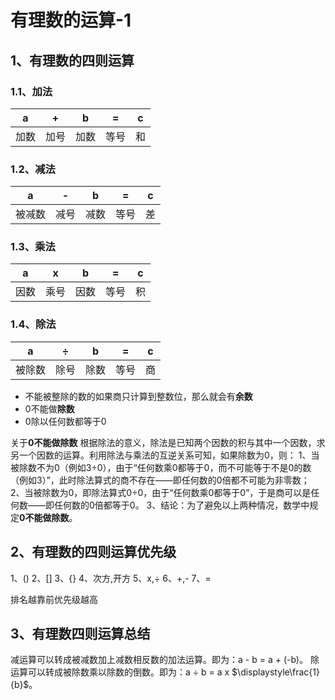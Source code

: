 # 有理数的运算-1


## 1、有理数的四则运算
### 1.1、加法

| a | + | b | = | c |
|--|--|--|--|--|
| 加数 | 加号 | 加数 | 等号 | 和 |

### 1.2、减法

| a | - | b | = | c |
|--|--|--|--|--|
| 被减数 | 减号 | 减数 | 等号 | 差 |

### 1.3、乘法

| a | x | b | = | c |
|--|--|--|--|--|
| 因数 | 乘号 | 因数 | 等号 | 积 |

### 1.4、除法

| a | $\div$ | b | = | c |
|--|--|--|--|--|
| 被除数 | 除号 | 除数 | 等号 | 商 |

- 不能被整除的数的如果商只计算到整数位，那么就会有**余数**
- 0不能做**除数**
- 0除以任何数都等于0

关于**0不能做除数**
根据除法的意义，除法是已知两个因数的积与其中一个因数，求另一个因数的运算。利用除法与乘法的互逆关系可知，如果除数为0，则：
1、当被除数不为0（例如3÷0），由于“任何数乘0都等于0，而不可能等于不是0的数（例如3）”，此时除法算式的商不存在——即任何数的0倍都不可能为非零数；
2、当被除数为0，即除法算式0÷0，由于“任何数乘0都等于0”，于是商可以是任何数——即任何数的0倍都等于0。
3、结论：为了避免以上两种情况，数学中规定**0不能做除数**。

## 2、有理数的四则运算优先级
1、()
2、[]
3、{}
4、次方,开方
5、x,$\div$
6、+,-
7、=

排名越靠前优先级越高

## 3、有理数四则运算总结
减运算可以转成被减数加上减数相反数的加法运算。即为：a - b = a + (-b)。
除运算可以转成被除数乘以除数的倒数。即为：a $\div$ b = a x $\displaystyle\frac{1}{b}$。
